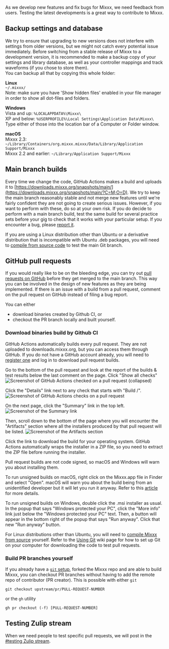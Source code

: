 As we develop new features and fix bugs for Mixxx, we need feedback from users. Testing the latest developments is a great way to contribute to Mixxx.

## Backup settings and database

We try to ensure that upgrading to new versions does not interfere with settings from older versions, but we might not catch every potential issue immediately. Before switching from a stable release of Mixxx to a development version, it is recommended to make a backup copy of your settings and library database, as well as your controller mappings and track waveforms (if you chose to store them).  
You can backup all that by copying this whole folder:  

**Linux**  
`~/.mixxx/`  
Note: make sure you have 'Show hidden files' enabled in your file manager
in order to show all dot-files and folders.

**Windows**  
Vista and up: `%LOCALAPPDATA%\Mixxx\`  
XP and below: `%USERPROFILE%\Local Settings\Application Data\Mixxx\`  
Type either of those into the location bar of a Computer or Folder window.

**macOS**  
Mixxx 2.3: `~/Library/Containers/org.mixxx.mixxx/Data/Library/Application Support/Mixxx`  
Mixxx 2.2 and earlier: `~/Library/Application Support/Mixxx`  

## Main branch builds

Every time we change the code, GitHub Actions makes a build and uploads it to [https://downloads.mixxx.org/snapshots/main/](https://downloads.mixxx.org/snapshots/main/?C=M;O=D). We try to keep the main branch reasonably stable and not merge new features until we're fairly confident they are not going to create serious issues. However, if you want to perform with these, do so at your own risk. If you do decide to perform with a main branch build, test the same build for several practice sets before your gig to check that it works with your particular setup. If you encounter a bug, please [report it](reporting-bugs).

If you are using a Linux distribution other than Ubuntu or a derivative distribution that is incompatible with Ubuntu .deb packages,
you will need to [compile from source code](https://github.com/mixxxdj/mixxx/wiki/compiling-on-Linux) to test the main Git branch.

## GitHub pull requests

If you would really like to be on the bleeding edge, you can try out [pull requests on GitHub](https://github.com/mixxxdj/mixxx/pulls) before
they get merged to the main branch. This way you can be involved in the design of new features as they are being implemented. If there is an
issue with a build from a pull request, comment on the pull request on GitHub instead of filing a bug report.

You can either
* download binaries created by Github CI, or
* checkout the PR branch locally and built yourself.

### Download binaries build by Github CI

GitHub Actions automatically builds every pull request. They are not uploaded to downloads.mixxx.org, but you can access them through GitHub. If you do not have a GitHub account already, you will need to [register one](https://github.com/join) and log in to download pull request builds.

Go to the bottom of the pull request and look at the report of the builds & test results below the last comment on the page. Click "Show all checks"
![Screenshot of GitHub Actions checked on a pull request (collapsed)](https://user-images.githubusercontent.com/9455094/101260541-73f19900-36f6-11eb-8874-1375bfe4c368.png)

Click the "Details" link next to any check that starts with "Build /".
![Screenshot of GitHub Actions checks on a pull request](https://user-images.githubusercontent.com/9455094/100259209-94a73b00-2f0d-11eb-9ec1-1bef45b1ba14.png)

On the next page, click the "Summary" link in the top left.  
![Screenshot of the Summary link](https://user-images.githubusercontent.com/12380386/158995969-d4bc3cba-b8f4-4a8f-b591-f8593acd5a68.png)

Then, scroll down to the bottom of the page where you will encounter the "Artifacts" section where all the installers produced by that pull request will be listed.
![Screenshot of the Artifacts section](https://user-images.githubusercontent.com/12380386/158996045-07e76682-32a7-4d51-b59e-ecde1e92b0bb.png)


Click the link to download the build for your operating system. GitHub Actions automatically wraps the installer in a ZIP file, so you need to extract the ZIP file before running the installer.

Pull request builds are not code signed, so macOS and Windows will warn you about installing them.

To run unsigned builds on macOS, right click on the Mixxx.app file in Finder and select "Open". macOS will warn you about the build being from an unidentified developer but it will let you run it anyway. Refer to this [article](https://www.howtogeek.com/205393/gatekeeper-101-why-your-mac-only-allows-apple-approved-software-by-default/) for more details.

To run unsigned builds on Windows, double click the .msi installer as usual. In the popup that says "Windows protected your PC", click the "More info" link just below the "Windows protected your PC" text. Then, a button will appear in the bottom right of the popup that says "Run anyway". Click that new "Run anyway" button.

For Linux distributions other than Ubuntu, you will need to [compile Mixxx from source](https://github.com/mixxxdj/mixxx/wiki/compiling-on-Linux) yourself. Refer to the [Using Git](https://github.com/mixxxdj/mixxx/wiki/using-git) wiki page for how to set up Git on your computer for downloading the code to test pull requests.

### Build PR branches yourself

If you already have a [`git` setup](https://github.com/mixxxdj/mixxx/wiki/Using-Git), forked the Mixxx repo and are able to build Mixxx, you can checkout PR branches without having to add the remote repo of contributor (PR creator). This is possible with either `git`

    git checkout upstream/pr/PULL-REQUEST-NUMBER

or the `gh` utility

    gh pr checkout (-f) [PULL-REQUEST-NUMBER]

## Testing Zulip stream

When we need people to test specific pull requests, we will post in the [#testing Zulip stream](https://mixxx.zulipchat.com/#narrow/stream/267968-testing).